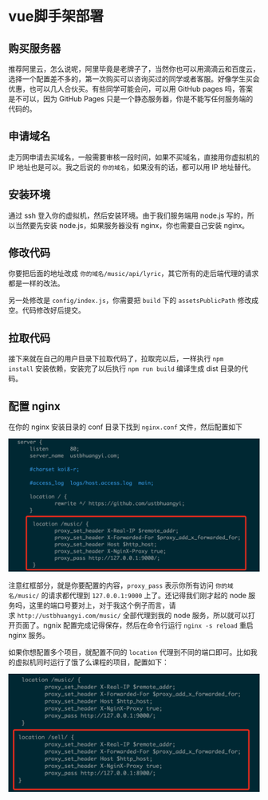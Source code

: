 # vue脚手架部署

## 购买服务器

推荐阿里云，怎么说呢，阿里毕竟是老牌子了，当然你也可以用滴滴云和百度云，选择一个配置差不多的，第一次购买可以咨询买过的同学或者客服。好像学生买会优惠，也可以几人合伙买。有些同学可能会问，可以用 GitHub pages 吗，答案是不可以，因为 GitHub Pages 只是一个静态服务器，你是不能写任何服务端的代码的。

## 申请域名

走万网申请去买域名，一般需要审核一段时间，如果不买域名，直接用你虚拟机的 IP 地址也是可以。我之后说的 `你的域名`，如果没有的话，都可以用 IP 地址替代。

## 安装环境

通过 ssh 登入你的虚拟机，然后安装环境。由于我们服务端用 node.js 写的，所以当然要先安装 node.js，如果服务器没有 nginx，你也需要自己安装 nginx。

## 修改代码

你要把后面的地址改成 `你的域名/music/api/lyric`，其它所有的走后端代理的请求都是一样的改法。

另一处修改是 `config/index.js`，你需要把 `build` 下的 `assetsPublicPath` 修改成空。代码修改好后提交。

## 拉取代码

接下来就在自己的用户目录下拉取代码了，拉取完以后，一样执行 `npm install` 安装依赖，安装完了以后执行 `npm run build` 编译生成 dist 目录的代码。

## 配置 nginx

在你的 nginx 安装目录的 conf 目录下找到 `nginx.conf` 文件，然后配置如下

![image](assets/36682555-5be6240c-1b56-11e8-935a-fc4c9265549a-20180604094310869.png)

注意红框部分，就是你要配置的内容，`proxy_pass` 表示你所有访问 `你的域名/music/` 的请求都代理到 `127.0.0.1:9000` 上了。还记得我们刚才起的 node 服务吗，这里的端口号要对上，对于我这个例子而言，请求 `http://ustbhuangyi.com/music/` 全部代理到我的 node 服务，所以就可以打开页面了。ngnix 配置完成记得保存，然后在命令行运行 `nginx -s reload` 重启 nginx 服务。

如果你想配置多个项目，就配置不同的 `location` 代理到不同的端口即可。比如我的虚拟机同时运行了饿了么课程的项目，配置如下：

![image](assets/36684063-415417f8-1b5a-11e8-97a9-d6f9caa07136-20180604094335740.png)



